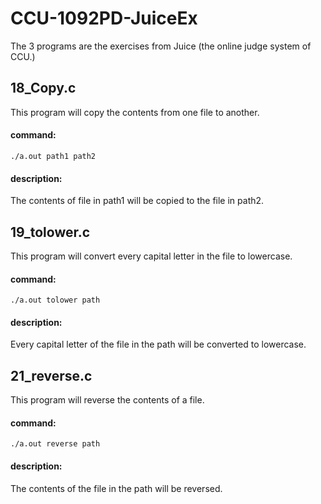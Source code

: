 # CCU-1092PD-JuiceEx
The 3 programs are the exercises from Juice (the online judge system of CCU.)

## 18_Copy.c
This program will copy the contents from one file to another.
#### command: 
``` terminal
./a.out path1 path2
```
#### description:
The contents of file in path1 will be copied to the file in path2.

## 19_tolower.c
This program will convert every capital letter in the file to lowercase.
#### command: 
``` terminal
./a.out tolower path
```
#### description:
Every capital letter of the file in the path will be converted to lowercase.

## 21_reverse.c
This program will reverse the contents of a file.
#### command: 
``` terminal
./a.out reverse path
```
#### description:
The contents of the file in the path will be reversed.

